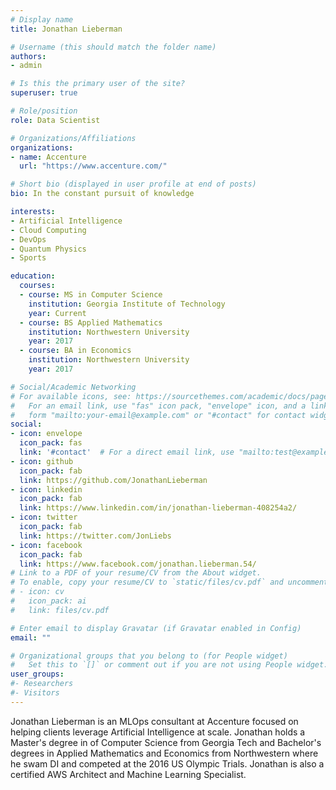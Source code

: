 ```yaml
---
# Display name
title: Jonathan Lieberman

# Username (this should match the folder name)
authors:
- admin

# Is this the primary user of the site?
superuser: true

# Role/position
role: Data Scientist

# Organizations/Affiliations
organizations:
- name: Accenture
  url: "https://www.accenture.com/"

# Short bio (displayed in user profile at end of posts)
bio: In the constant pursuit of knowledge

interests:
- Artificial Intelligence
- Cloud Computing
- DevOps
- Quantum Physics
- Sports

education:
  courses:
  - course: MS in Computer Science
    institution: Georgia Institute of Technology
    year: Current
  - course: BS Applied Mathematics 
    institution: Northwestern University
    year: 2017
  - course: BA in Economics
    institution: Northwestern University
    year: 2017

# Social/Academic Networking
# For available icons, see: https://sourcethemes.com/academic/docs/page-builder/#icons
#   For an email link, use "fas" icon pack, "envelope" icon, and a link in the
#   form "mailto:your-email@example.com" or "#contact" for contact widget.
social:
- icon: envelope
  icon_pack: fas
  link: '#contact'  # For a direct email link, use "mailto:test@example.org".
- icon: github
  icon_pack: fab
  link: https://github.com/JonathanLieberman
- icon: linkedin
  icon_pack: fab
  link: https://www.linkedin.com/in/jonathan-lieberman-408254a2/
- icon: twitter
  icon_pack: fab
  link: https://twitter.com/JonLiebs
- icon: facebook
  icon_pack: fab
  link: https://www.facebook.com/jonathan.lieberman.54/
# Link to a PDF of your resume/CV from the About widget.
# To enable, copy your resume/CV to `static/files/cv.pdf` and uncomment the lines below.
# - icon: cv
#   icon_pack: ai
#   link: files/cv.pdf

# Enter email to display Gravatar (if Gravatar enabled in Config)
email: ""

# Organizational groups that you belong to (for People widget)
#   Set this to `[]` or comment out if you are not using People widget.
user_groups:
#- Researchers
#- Visitors
---
```


Jonathan Lieberman is an MLOps consultant at Accenture focused on helping clients leverage Artificial Intelligence at scale. Jonathan holds a Master's degree in of Computer Science from Georgia Tech and Bachelor's degrees in Applied Mathematics and Economics from Northwestern where he swam DI and competed at the 2016 US Olympic Trials. Jonathan is also a certified AWS Architect and Machine Learning Specialist.
